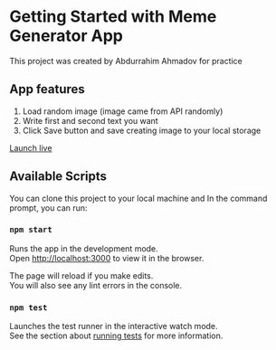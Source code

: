 # Getting Started with Meme Generator App

This project was created by Abdurrahim Ahmadov for practice

## App features

1. Load random image (image came from API randomly)
2. Write first and second text you want
3. Click Save button and save creating image to your local storage

[Launch live](https://ebdurrehm.github.io/memeapp/)

## Available Scripts
You can clone this project to your local machine and 
In the command prompt, you can run:

### `npm start`

Runs the app in the development mode.\
Open [http://localhost:3000](http://localhost:3000) to view it in the browser.

The page will reload if you make edits.\
You will also see any lint errors in the console.

### `npm test`

Launches the test runner in the interactive watch mode.\
See the section about [running tests](https://facebook.github.io/create-react-app/docs/running-tests) for more information.

